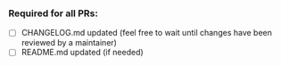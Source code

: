 ### Required for all PRs:

- [ ] CHANGELOG.md updated (feel free to wait until changes have been reviewed by a maintainer)
- [ ] README.md updated (if needed)
